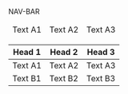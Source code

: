 NAV-BAR



<table>
    <thead>
        <tr>
            <td>Text A1</td>
            <td>Text A2</td>
            <td>Text A3</td>
        </tr>
    </thead>
</table>


<table>
    <thead>
        <tr>
            <th>Head 1</th>
            <th>Head 2</th>
            <th>Head 3</th>
        </tr>
    </thead>
    <tbody>
        <tr>
            <td>Text A1</td>
            <td>Text A2</td>
            <td>Text A3</td>
        </tr>
        <tr>
            <td>Text B1</td>
            <td>Text B2</td>
            <td>Text B3</td>
        </tr>
    </tbody>
</table>

